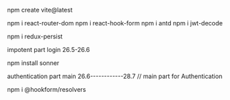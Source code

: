 <!-- Project start -->

npm create vite@latest

<!-- install react router and  react hukFrom and antd -->

npm i react-router-dom
npm i react-hook-form
npm i antd
npm i jwt-decode

<!-- create verify token -->

npm i redux-persist

<!-- install redux  -->

impotent part login 26.5-26.6

<!-- sonner lading  spinar -->

npm install sonner

authentication part main 26.6------------28.7 // main part for Authentication

<!-- validation check  -->

npm i @hookform/resolvers

<!-- pagination -->
<!-- end project -->
<!-- end project -->
